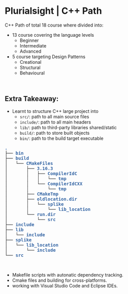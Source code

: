 # Plurialsight | C++ Path

C++ Path of total 18 course where divided into:   
- 13 course covering the language levels   
    - Beginner   
    - Intermediate   
    - Advanced   
- 5 course targeting Design Patterns   
    - Creational
    - Structural
    - Behavioural
    
</br>  

## Extra Takeaway:   
- Learnt to structure C++ large project into   
    - `src/`: path to all main source files   
    - `include/`: path to all main headers   
    - `lib/`: path to third-party libraries shared/static   
    - `build/`: path to store built objects   
    - `bin/`: path to the build target executable   

<pre><font color="#3465A4"><b>.</b></font>
├── <font color="#3465A4"><b>bin</b></font>
├── <font color="#3465A4"><b>build</b></font>
│   └── <font color="#3465A4"><b>CMakeFiles</b></font>
│       ├── <font color="#3465A4"><b>3.16.3</b></font>
│       │   ├── <font color="#3465A4"><b>CompilerIdC</b></font>
│       │   │   └── <font color="#3465A4"><b>tmp</b></font>
│       │   └── <font color="#3465A4"><b>CompilerIdCXX</b></font>
│       │       └── <font color="#3465A4"><b>tmp</b></font>
│       ├── <font color="#3465A4"><b>CMakeTmp</b></font>
│       ├── <font color="#3465A4"><b>oldlocation.dir</b></font>
│       │   └── <font color="#3465A4"><b>splike</b></font>
│       │       └── <font color="#3465A4"><b>lib_location</b></font>
│       └── <font color="#3465A4"><b>run.dir</b></font>
│           └── <font color="#3465A4"><b>src</b></font>
├── <font color="#3465A4"><b>include</b></font>
├── <font color="#3465A4"><b>lib</b></font>
│   └── <font color="#3465A4"><b>include</b></font>
├── <font color="#3465A4"><b>splike</b></font>
│   └── <font color="#3465A4"><b>lib_location</b></font>
│       └── <font color="#3465A4"><b>include</b></font>
└── <font color="#3465A4"><b>src</b></font>
</pre>
</br>   
    
- Makefile scripts with autonatic dependency tracking.   
- Cmake files and building for cross-platforms.   
- working with Visual Studio Code and Eclipse IDEs.   
</br>   
